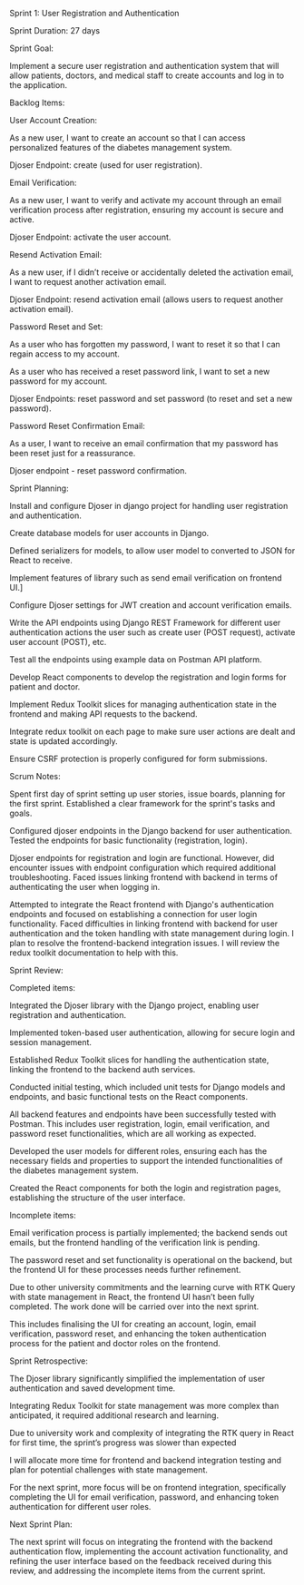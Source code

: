 Sprint 1: User Registration and Authentication 

Sprint Duration: 27 days 

Sprint Goal:  

Implement a secure user registration and authentication system that will allow patients, doctors, and medical staff to create accounts and log in to the application. 

 

Backlog Items: 

User Account Creation: 

As a new user, I want to create an account so that I can access personalized features of the diabetes management system. 

Djoser Endpoint: create (used for user registration). 

 

Email Verification: 

As a new user, I want to verify and activate my account through an email verification process after registration, ensuring my account is secure and active. 

Djoser Endpoint: activate the user account. 

 

Resend Activation Email: 

As a new user, if I didn’t receive or accidentally deleted the activation email, I want to request another activation email. 

Djoser Endpoint: resend activation email (allows users to request another activation email). 

 

Password Reset and Set:  

As a user who has forgotten my password, I want to reset it so that I can regain access to my account. 

As a user who has received a reset password link, I want to set a new password for my account. 

Djoser Endpoints: reset password and set password (to reset and set a new password). 

 

Password Reset Confirmation Email: 

As a user, I want to receive an email confirmation that my password has been reset just for a reassurance. 

Djoser endpoint - reset password confirmation. 

 

 

 

 

 

 

Sprint Planning:  

Install and configure Djoser in django project for handling user registration and authentication. 

Create database models for user accounts in Django. 

Defined serializers for models, to allow user model to converted to JSON for React to receive. 

Implement features of library such as send email verification on frontend UI.] 

Configure Djoser settings for JWT creation and account verification emails. 

Write the API endpoints using Django REST Framework for different user authentication actions the user such as create user (POST request), activate user account (POST), etc. 

Test all the endpoints using example data on Postman API platform. 

Develop React components to develop the registration and login forms for patient and doctor. 

Implement Redux Toolkit slices for managing authentication state in the frontend and making API requests to the backend. 

Integrate redux toolkit on each page to make sure user actions are dealt and state is updated accordingly. 

Ensure CSRF protection is properly configured for form submissions. 

 

Scrum Notes: 

Spent first day of sprint setting up user stories, issue boards, planning for the first sprint. Established a clear framework for the sprint's tasks and goals.


Configured djoser endpoints in the Django backend for user authentication. Tested the endpoints for basic functionality (registration, login). 

Djoser endpoints for registration and login are functional. However, did encounter issues with endpoint configuration which required additional troubleshooting. Faced issues linking frontend with backend in terms of authenticating the user when logging in. 

Attempted to integrate the React frontend with Django's authentication endpoints and focused on establishing a connection for user login functionality. Faced difficulties in linking frontend with backend for user authentication and the token handling with state management during login. I plan to resolve the frontend-backend integration issues. I will review the redux toolkit documentation to help with this. 

 

Sprint Review: 

Completed items: 

Integrated the Djoser library with the Django project, enabling user registration and authentication. 

Implemented token-based user authentication, allowing for secure login and session management. 

Established Redux Toolkit slices for handling the authentication state, linking the frontend to the backend auth services. 

Conducted initial testing, which included unit tests for Django models and endpoints, and basic functional tests on the React components. 

All backend features and endpoints have been successfully tested with Postman. This includes user registration, login, email verification, and password reset functionalities, which are all working as expected. 

Developed the user models for different roles, ensuring each has the necessary fields and properties to support the intended functionalities of the diabetes management system. 

Created the React components for both the login and registration pages, establishing the structure of the user interface. 

 

Incomplete items: 

Email verification process is partially implemented; the backend sends out emails, but the frontend handling of the verification link is pending. 

The password reset and set functionality is operational on the backend, but the frontend UI for these processes needs further refinement. 

Due to other university commitments and the learning curve with RTK Query with state management in React, the frontend UI hasn’t been fully completed. The work done will be carried over into the next sprint.  

This includes finalising the UI for creating an account, login, email verification, password reset, and enhancing the token authentication process for the patient and doctor roles on the frontend. 

 

Sprint Retrospective:  

The Djoser library significantly simplified the implementation of user authentication and saved development time. 

Integrating Redux Toolkit for state management was more complex than anticipated, it required additional research and learning. 

Due to university work and complexity of integrating the RTK query in React for first time, the sprint’s progress was slower than expected 

I will allocate more time for frontend and backend integration testing and plan for potential challenges with state management. 

For the next sprint, more focus will be on frontend integration, specifically completing the UI for email verification, password, and enhancing token authentication for different user roles. 

 

Next Sprint Plan: 

The next sprint will focus on integrating the frontend with the backend authentication flow, implementing the account activation functionality, and refining the user interface based on the feedback received during this review, and addressing the incomplete items from the current sprint. 